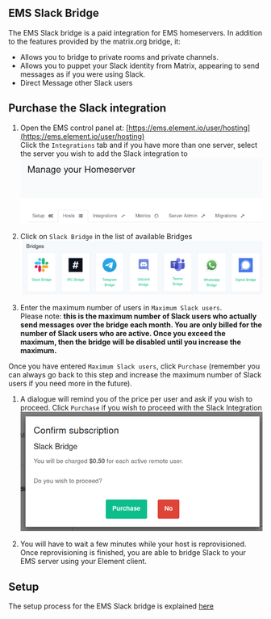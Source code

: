 ## EMS Slack Bridge

The EMS Slack bridge is a paid integration for EMS homeservers. In addition to the features provided by the matrix.org bridge, it:

- Allows you to bridge to private rooms and private channels.
- Allows you to puppet your Slack identity from Matrix, appearing to send messages as if you were using Slack.
- Direct Message other Slack users


## Purchase the Slack integration

1. Open the EMS control panel at: [https://ems.element.io/user/hosting](https://ems.element.io/user/hosting)  
Click the `Integrations` tab  and if you have more than one server, select the server you wish to add the Slack integration to  
![temp](../images/click-integration-tab-ems-user-hosting.png)  

1. Click on `Slack Bridge` in the list of available Bridges
![temp](../images/bridge-integration-list.png)  

1. Enter the maximum number of users in `Maximum Slack users`.  
Please note:  **this is the maximum number of Slack users who actually send messages over the bridge each month. You are only billed for the number of Slack users who are active. Once you exceed the maximum, then the bridge will be disabled until you increase the maximum.**

Once you have entered `Maximum Slack users`, click `Purchase` (remember you can always go back to this step and increase the maximum number of Slack users if you need more in the future).

1. A dialogue will remind you of the price per user and ask if you wish to proceed. Click `Purchase` if you wish to proceed with the Slack Integration  
![temp](../images/slack-bridge/confirm-payment.png)  

1. You will have to wait a few minutes while your host is reprovisioned.
Once reprovisioning is finished, you are able to bridge Slack to your EMS server using your Element client.

## Setup

The setup process for the EMS Slack bridge is explained [here](./morg-Slack-Bridge.md)
